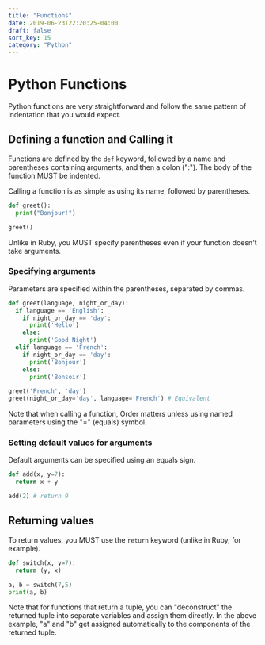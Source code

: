 ```yaml
---
title: "Functions"
date: 2019-06-23T22:20:25-04:00
draft: false
sort_key: 15
category: "Python"
---
```


# Python Functions

Python functions are very straightforward and follow the same pattern of indentation
that you would expect.

## Defining a function and Calling it

Functions are defined by the `def` keyword, followed by a name and parentheses
containing arguments, and then a colon (":"). The body of the function MUST be indented.

Calling a function is as simple as using its name, followed by parentheses.

```python
def greet():
  print("Bonjour!")

greet()
```

Unlike in Ruby, you MUST specify parentheses even if your function doesn't take
arguments.

### Specifying arguments
Parameters are specified within the parentheses, separated by commas.

```python
def greet(language, night_or_day):
  if language == 'English':
    if night_or_day == 'day':
      print('Hello')
    else:
      print('Good Night')
  elif language == 'French':
    if night_or_day == 'day':
      print('Bonjour')
    else:
      print('Bonsoir')

greet('French', 'day')
greet(night_or_day='day', language='French') # Equivalent
```

Note that when calling a function, Order matters unless using named parameters using the "=" (equals) symbol.

### Setting default values for arguments

Default arguments can be specified using an equals sign.

```python
def add(x, y=7):
  return x + y

add(2) # return 9
```

## Returning values

To return values, you MUST use the `return` keyword (unlike in Ruby, for example).

```python
def switch(x, y=7):
  return (y, x)

a, b = switch(7,5)
print(a, b)
```

Note that for functions that return a tuple, you can "deconstruct" the returned tuple
into separate variables and assign them directly. In the above example, "a" and "b"
get assigned automatically to the components of the returned tuple.
